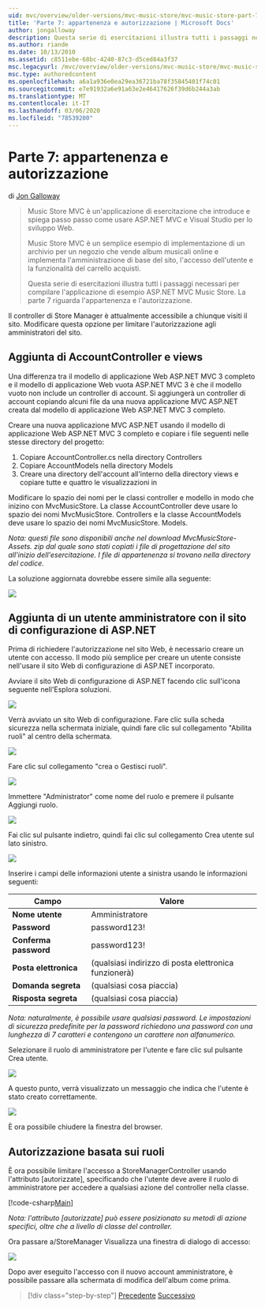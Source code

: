```yaml
---
uid: mvc/overview/older-versions/mvc-music-store/mvc-music-store-part-7
title: 'Parte 7: appartenenza e autorizzazione | Microsoft Docs'
author: jongalloway
description: Questa serie di esercitazioni illustra tutti i passaggi necessari per compilare l'applicazione di esempio ASP.NET MVC Music Store. La parte 7 riguarda l'appartenenza e l'autorizzazione.
ms.author: riande
ms.date: 10/13/2010
ms.assetid: c8511ebe-68bc-4240-87c3-d5ced84a3f37
msc.legacyurl: /mvc/overview/older-versions/mvc-music-store/mvc-music-store-part-7
msc.type: authoredcontent
ms.openlocfilehash: a6a1a936e0ea29ea36721ba78f35845401f74c01
ms.sourcegitcommit: e7e91932a6e91a63e2e46417626f39d6b244a3ab
ms.translationtype: MT
ms.contentlocale: it-IT
ms.lasthandoff: 03/06/2020
ms.locfileid: "78539200"
---
```

# <a name="part-7-membership-and-authorization"></a>Parte 7: appartenenza e autorizzazione

di [Jon Galloway](https://github.com/jongalloway)

> Music Store MVC è un'applicazione di esercitazione che introduce e spiega passo passo come usare ASP.NET MVC e Visual Studio per lo sviluppo Web.  
>   
> Music Store MVC è un semplice esempio di implementazione di un archivio per un negozio che vende album musicali online e implementa l'amministrazione di base del sito, l'accesso dell'utente e la funzionalità del carrello acquisti.  
>   
> Questa serie di esercitazioni illustra tutti i passaggi necessari per compilare l'applicazione di esempio ASP.NET MVC Music Store. La parte 7 riguarda l'appartenenza e l'autorizzazione.

Il controller di Store Manager è attualmente accessibile a chiunque visiti il sito. Modificare questa opzione per limitare l'autorizzazione agli amministratori del sito.

## <a name="adding-the-accountcontroller-and-views"></a>Aggiunta di AccountController e views

Una differenza tra il modello di applicazione Web ASP.NET MVC 3 completo e il modello di applicazione Web vuota ASP.NET MVC 3 è che il modello vuoto non include un controller di account. Si aggiungerà un controller di account copiando alcuni file da una nuova applicazione MVC ASP.NET creata dal modello di applicazione Web ASP.NET MVC 3 completo.

Creare una nuova applicazione MVC ASP.NET usando il modello di applicazione Web ASP.NET MVC 3 completo e copiare i file seguenti nelle stesse directory del progetto:

1. Copiare AccountController.cs nella directory Controllers
2. Copiare AccountModels nella directory Models
3. Creare una directory dell'account all'interno della directory views e copiare tutte e quattro le visualizzazioni in

Modificare lo spazio dei nomi per le classi controller e modello in modo che inizino con MvcMusicStore. La classe AccountController deve usare lo spazio dei nomi MvcMusicStore. Controllers e la classe AccountModels deve usare lo spazio dei nomi MvcMusicStore. Models.

*Nota: questi file sono disponibili anche nel download MvcMusicStore-Assets. zip dal quale sono stati copiati i file di progettazione del sito all'inizio dell'esercitazione. I file di appartenenza si trovano nella directory del codice.*

La soluzione aggiornata dovrebbe essere simile alla seguente:

![](mvc-music-store-part-7/_static/image1.png)

## <a name="adding-an-administrative-user-with-the-aspnet-configuration-site"></a>Aggiunta di un utente amministratore con il sito di configurazione di ASP.NET

Prima di richiedere l'autorizzazione nel sito Web, è necessario creare un utente con accesso. Il modo più semplice per creare un utente consiste nell'usare il sito Web di configurazione di ASP.NET incorporato.

Avviare il sito Web di configurazione di ASP.NET facendo clic sull'icona seguente nell'Esplora soluzioni.

![](mvc-music-store-part-7/_static/image2.png)

Verrà avviato un sito Web di configurazione. Fare clic sulla scheda sicurezza nella schermata iniziale, quindi fare clic sul collegamento "Abilita ruoli" al centro della schermata.

![](mvc-music-store-part-7/_static/image3.png)

Fare clic sul collegamento "crea o Gestisci ruoli".

![](mvc-music-store-part-7/_static/image4.png)

Immettere "Administrator" come nome del ruolo e premere il pulsante Aggiungi ruolo.

![](mvc-music-store-part-7/_static/image5.png)

Fai clic sul pulsante indietro, quindi fai clic sul collegamento Crea utente sul lato sinistro.

![](mvc-music-store-part-7/_static/image6.png)

Inserire i campi delle informazioni utente a sinistra usando le informazioni seguenti:

| **Campo** | **Valore** |
| --- | --- |
| **Nome utente** | Amministratore |
| **Password** | password123! |
| **Conferma password** | password123! |
| **Posta elettronica** | (qualsiasi indirizzo di posta elettronica funzionerà) |
| **Domanda segreta** | (qualsiasi cosa piaccia) |
| **Risposta segreta** | (qualsiasi cosa piaccia) |

*Nota: naturalmente, è possibile usare qualsiasi password. Le impostazioni di sicurezza predefinite per la password richiedono una password con una lunghezza di 7 caratteri e contengono un carattere non alfanumerico.*

Selezionare il ruolo di amministratore per l'utente e fare clic sul pulsante Crea utente.

![](mvc-music-store-part-7/_static/image7.png)

A questo punto, verrà visualizzato un messaggio che indica che l'utente è stato creato correttamente.

![](mvc-music-store-part-7/_static/image8.png)

È ora possibile chiudere la finestra del browser.

## <a name="role-based-authorization"></a>Autorizzazione basata sui ruoli

È ora possibile limitare l'accesso a StoreManagerController usando l'attributo [autorizzate], specificando che l'utente deve avere il ruolo di amministratore per accedere a qualsiasi azione del controller nella classe.

[!code-csharp[Main](mvc-music-store-part-7/samples/sample1.cs)]

*Nota: l'attributo [autorizzate] può essere posizionato su metodi di azione specifici, oltre che a livello di classe del controller.*

Ora passare a/StoreManager Visualizza una finestra di dialogo di accesso:

![](mvc-music-store-part-7/_static/image9.png)

Dopo aver eseguito l'accesso con il nuovo account amministratore, è possibile passare alla schermata di modifica dell'album come prima.

> [!div class="step-by-step"]
> [Precedente](mvc-music-store-part-6.md)
> [Successivo](mvc-music-store-part-8.md)
